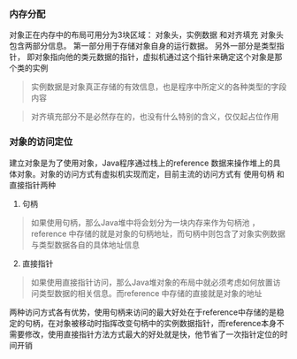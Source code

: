 ### 内存分配
对象正在内存中的布局可用分为3块区域： 对象头，实例数据 和对齐填充
对象头包含两部分信息。 第一部分用于存储对象自身的运行数据。 另外一部分是类型指针， 即对象指向他的类元数据的指针，虚拟机通过这个指针来确定这个对象是那个类的实例
> 实例数据是对象真正存储的有效信息，也是程序中所定义的各种类型的字段内容

> 对齐填充部分不是必然存在的，也没有什么特别的含义，仅仅起占位作用

### 对象的访问定位
建立对象是为了使用对象，Java程序通过栈上的reference  数据来操作堆上的具体对象。对象的访问方式有虚拟机实现而定，目前主流的访问方式有 使用句柄 和 直接指针两种
1. 句柄
> 如果使用句柄，那么Java堆中将会划分为一块内存来作为句柄池 ，reference 中存储的就是对象的句柄地址，而句柄中则包含了对象实例数据与类型数据各自的具体地址信息

2. 直接指针
> 如果使用直接指针访问，那么Java堆对象的布局中就必须考虑如何放置访问类型数据的相关信息。而reference 中存储的直接就是对象的地址

两种访问方式各有优势，使用句柄来访问的最大好处在于reference中存储的是稳定的句柄，在对象被移动时指挥改变句柄中的实例数据指针，而reference本身不需要修改，使用直接指针方法方式最大的好处就是快，他节省了一次指针定位的时间开销

